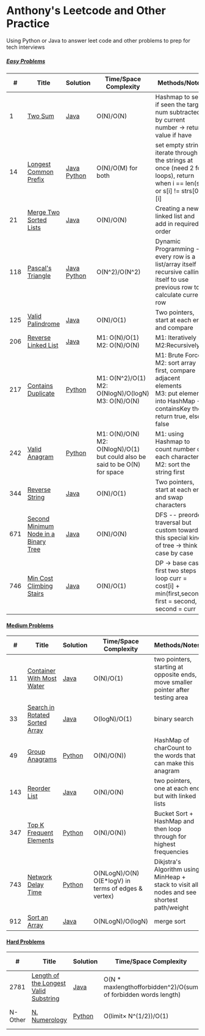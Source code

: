 # Anthony's Leetcode and Other Practice
Using Python or Java to answer leet code and other problems to prep for tech interviews

##### [Easy Problems]()
| # | Title | Solution | Time/Space Complexity | Methods/Notes | Date Completed | 
|---| -------- | ------------------ | --------------------------- | ------------- | -------------- |
|1| [Two Sum](https://leetcode.com/problems/two-sum/) | [Java](https://github.com/wena04/Leetcode/blob/85690f34068e4a91391a4766db8b6690bee7c1bc/Leetcode%201%20--%20Two%20Sum/Leetcode%201%20--%20Two%20Sum.java)| O(N)/O(N) | Hashmap to see if seen the target num subtracted by current number -> return value if have |May 25, 2024| 
|14| [Longest Common Prefix](https://leetcode.com/problems/longest-common-prefix/) | [Java](https://github.com/wena04/Leetcode/blob/d7d27ac71b70f7d9566ab615afac84129685606f/Leetcode%2014%20--%20Longest%20Common%20Prefix/Leetcode%2014%20--%20Longest%20Common%20Prefix.java) [Python](https://github.com/wena04/Leetcode/blob/d7d27ac71b70f7d9566ab615afac84129685606f/Leetcode%2014%20--%20Longest%20Common%20Prefix/Leetcode%2014%20--%20Longest%20Common%20Prefix.py)| O(N)/O(M) for both | set empty string, iterate through all the strings at once (need 2 for loops), return when i == len(s) or s[i] != strs[0][i] |Apirl 04, 2024| 
|21| [Merge Two Sorted Lists](https://leetcode.com/problems/merge-two-sorted-lists/) | [Java](https://github.com/wena04/Leetcode/blob/b86a4a8a5d60a20c9d690f86488c714728fabdbb/Leetcode%2021%20--%20Merge%20Two%20Sorted%20Lists/Leetcode%2021%20--%20Merge%20Two%20Sorted%20Lists.java)| O(N)/O(N) | Creating a new linked list and add in required order |June 5, 2024| 
|118| [Pascal's Triangle](https://leetcode.com/problems/pascals-triangle/) | [Java](https://github.com/wena04/Leetcode/blob/0f886acbbdd7f63a668f7f362e996e2a221e7a60/Leetcode%20118%20--%20Pascal's%20Triangle/Leetcode%20118%20--%20Pascal's%20Triangle.java) [Python](https://github.com/wena04/Leetcode/blob/0f886acbbdd7f63a668f7f362e996e2a221e7a60/Leetcode%20118%20--%20Pascal's%20Triangle/Leetcode%20118%20--%20Pascal's%20Triangle.py)| O(N^2)/O(N^2) | Dynamic Programming -> every row is a list/array itself -> recursive calling itself to use previous row to calculate current row |May 25, 2024| 
|125| [Valid Palindrome](https://leetcode.com/problems/valid-palindrome/) | [Java](https://github.com/wena04/Leetcode/blob/615f8d3e3d71137c1b9c9304021fea3aa508f1c2/Leetcode%20125%20--%20Valid%20Palindrome/Leetcode%20125%20--%20Valid%20Palindrome.java)| O(N)/O(1) | Two pointers, start at each end and compare |June 1, 2024|
|206| [Reverse Linked List](https://leetcode.com/problems/reverse-linked-list/) | [Java](https://github.com/wena04/Leetcode/blob/57750bb93b793972848a5edd7cabee47abb26b7e/Leetcode%20206%20--%20Reverse%20Linked%20List/Leetcode%20206%20--%20Reverse%20Linked%20List.java)|M1: O(N)/O(1)</br>M2: O(N)/O(N) | M1: Iteratively M2:Recursively|June 5, 2024|
|217| [Contains Duplicate](https://leetcode.com/problems/contains-duplicate/) | [Python](https://github.com/wena04/Leetcode/blob/21fb0a11987884bcb72061829a3f64b7200e2867/Leetcode%20217%20--%20Contains%20Duplicate/Leetcode%20217%20--Contains%20Duplicate.py) | M1: O(N^2)/O(1)</br>M2: O(NlogN)/O(logN) </br>M3: O(N)/O(N) | M1: Brute Force</br>M2: sort array first, compare adjacent elements</br>M3: put elements into HashMap -> containsKey then return true, else false |May 25, 2024| 
|242| [Valid Anagram](https://leetcode.com/problems/valid-anagram/) | [Python](https://github.com/wena04/Leetcode/blob/a7b6ea54422b61773663b1f7c8b500a287e663c8/Leetcode%20242%20--%20Valid%20Anagram/Leetcode%20%20242%20--%20Valid%20Anagram.py) |M1: O(N)/O(N)</br>M2: O(NlogN)/O(1) but could also be said to be O(N) for space | M1: using Hashmap to count number of each character</br>M2: sort the string first|May 26, 2024| 
|344| [Reverse String](https://leetcode.com/problems/reverse-string/) | [Java](https://github.com/wena04/Leetcode/blob/bf3ba0e8718563c85e0ecd57c1c642400d2d659e/Leetcode%20344%20--%20Reverse%20String/Leetcode%20344%20--%20Reverse%20String.java)| O(N)/O(1) | Two pointers, start at each end and swap characters |June 1, 2024|
|671| [Second Minimum Node in a Binary Tree](https://leetcode.com/problems/second-minimum-node-in-a-binary-tree/) | [Java](https://github.com/wena04/Leetcode/blob/eb8b1b9897cdf58470cc669e66d36f331f3263c4/Leetcode%20671%20--%20Second%20Minimum%20Node%20In%20a%20Binary%20Tree/Leetcode%20671%20--%20671.%20Second%20Minimum%20Node%20In%20a%20Binary%20Tree.java) | O(N)/O(N) | DFS -- preorder traversal but custom towards this special kind of tree -> think case by case |Apirl 23, 2024| 
|746| [Min Cost Climbing Stairs](https://leetcode.com/problems/min-cost-climbing-stairs/) | [Java](https://github.com/wena04/Leetcode/blob/5cd08b86d8bfcaf7967f6ac85c8b778138783c5e/Leetcode%20746%20--%20Min%20Cost%20Climbing%20Stairs/Leetcode%20746%20--%20Min%20Cost%20Climbing%20Stairs.java) | O(N)/O(1) | DP -> base case first two steps -> loop curr = cost[i] + min(first,second), first = second, second = curr |Apirl 20, 2024| 


#### [Medium Problems]()
| # | Title | Solution | Time/Space Complexity | Methods/Notes | Date Completed | 
|---| -------- | ------------------ | --------------------------- | ------------- | -------------- |
|11| [Container With Most Water](https://leetcode.com/problems/container-with-most-water/) | [Java](https://github.com/wena04/Leetcode/blob/1d4575e478cc6efd8e424826d756011f9734050a/Leetcode%2011%20--%20Container%20With%20Most%20Water/Leetcode%2011%20--%20Container%20With%20Most%20Water.java)| O(N)/O(1) | two pointers, starting at opposite ends, move smaller pointer after testing area |June 5, 2024|
|33| [Search in Rotated Sorted Array](https://leetcode.com/problems/search-in-rotated-sorted-array/) | [Java](https://github.com/wena04/Leetcode/blob/f28a79adc3a322eaeaef0ecc35366b11a6dc9e13/Leetcode%2033%20--%20Search%20in%20Rotated%20Sorted%20Array/Leetcode%2033%20--%20Search%20in%20Rotated%20Sorted%20Array.java)| O(logN)/O(1) | binary search |June 5, 2024|
|49| [Group Anagrams](https://leetcode.com/problems/group-anagrams/) | [Python](https://github.com/wena04/Leetcode/blob/198b99ef9fc76843e87d728d52311273d85a36cb/Leetcode%2049%20--%20Group%20Anagram/Leetcode%20%2049%20--%20Group%20Anagrams.py)| O(N)/O(N))| HashMap of charCount to the words that can make this anagram |May 31, 2024|
|143| [Reorder List](https://leetcode.com/problems/reorder-list/) | [Java](https://github.com/wena04/Leetcode/blob/c443da9763b243323cff697282d3000b6b11ef63/Leetcode%20143%20--%20Reorder%20List/Leetcode%20143%20--%20Reorder%20List.java)| O(N)/O(N) | two pointers, one at each end but with linked lists |June 5, 2024|
|347| [Top K Frequent Elements](https://leetcode.com/problems/top-k-frequent-elements/) | [Python](https://github.com/wena04/Leetcode/blob/6bedc0ba8efd3068b09562e237b12184a34d86b8/Leetcode%20347%20--%20Top%20K%20Frequent%20Elements/Leetcode%20347%20--%20Top%20K%20Frequent%20Elements.py)| O(N)/O(N))| Bucket Sort + HashMap and then loop through for highest frequencies |May 31, 2024|
|743| [Network Delay Time](https://leetcode.com/problems/network-delay-time/) | [Python](https://github.com/wena04/Leetcode/blob/41792a606a30dc40266732dbac2d95478525519c/Leetcode%20743%20--%20Network%20Delay%20Times/Leetcode%20%20743%20--%20Network%20Delay%20Time.py)| O(NLogN)/O(N) </br>O(E*logV) in terms of edges & vertex)| Dikjstra's Algorithm using MinHeap + stack to visit all nodes and see shortest path/weight |May 20, 2024|
|912| [Sort an Array](https://leetcode.com/problems/sort-an-array/) | [Java](https://github.com/wena04/Leetcode/blob/6149cfdb9388544b11d4f73c83fc9b003b580925/Leetcode%20912%20--%20Sort%20an%20Array/Leetcode%20912%20--%20Sort%20an%20Array.java)| O(NLogN)/O(logN) | merge sort |May 20, 2024|


#### [Hard Problems]()
| # | Title | Solution | Time/Space Complexity | Methods/Notes | Date Completed | 
|---| ----- | -------- | --------------------- | ------------- | -------------- |
|2781| [Length of the Longest Valid Substring](https://leetcode.com/problems/length-of-the-longest-valid-substring/) | [Java](https://github.com/wena04/Leetcode/blob/a26fd2ec50bb73045b74c9197912f62876b87025/Leetcode%202781%20--%20Length%20of%20the%20Longest%20Valid%20Substring/Leetcode%202781%20--%20Length%20of%20the%20Longest%20Valid%20Substring.java)| O(N * maxlengthofforbidden^2)/O(sum of forbidden words length) | Sliding Window + brute Force |June 1, 2024|
|N-Other| [N. Numerology](https://codeforces.com/group/CByQ2cxyiu/contest/563409/problem/N) | [Python](https://github.com/wena04/Leetcode-and-Others/tree/b19b8f2601a21eb7e27470c7b6ef230359f10597/UW%20Programming%20Competition%202024%20--%20N.%20Numerology)| O(limit× N^(1/2))/O(1) | Math + optimization of brute force |Nov 2, 2024|
